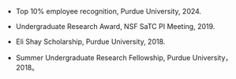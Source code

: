 - Top 10% employee recognition, Purdue University, 2024.

- Undergraduate Research Award, NSF SaTC PI Meeting, 2019.

- Eli Shay Scholarship, Purdue University, 2018.

- Summer Undergraduate Research Fellowship, Purdue University， 2018。